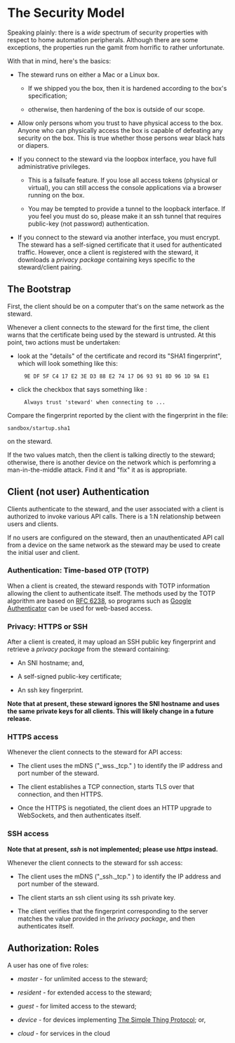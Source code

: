 # The Security Model
Speaking plainly: there is a _wide_ spectrum of security properties with respect to home automation peripherals. Although there are some exceptions, the properties run the gamit from horrific to rather unfortunate.

With that in mind, here's the basics:

* The steward runs on either a Mac or a Linux box.

    * If we shipped you the box, then it is hardened according to the box's specification;

    * otherwise, then hardening of the box is outside of our scope.

* Allow only persons whom you trust to have physical access to the box.
Anyone who can physically access the box is capable of defeating any security on the box.
This is true whether those persons wear black hats or diapers.

* If you connect to the steward via the loopbox interface, you have full administrative privileges.

    * This is a failsafe feature. If you lose all access tokens (physical or virtual), you can still access the console applications via a browser running on the box.

    * You may be tempted to provide a tunnel to the loopback interface. If you feel you must do so, please make it an ssh tunnel that requires public-key (not password) authentication.

* If you connect to the steward via another interface, you must encrypt.
The steward has a self-signed certificate that it used for authenticated traffic.
However,
once a client is registered with the steward,
it downloads a _privacy package_ containing keys specific to the steward/client pairing.

## The Bootstrap
First,
the client should be on a computer that's on the same network as the steward.

Whenever a client connects to the steward for the first time,
the client warns that the certificate being used by the steward is untrusted.
At this point, two actions must be undertaken:

* look at the "details" of the certificate and record its "SHA1 fingerprint", which will look something like this:

        9E DF 5F C4 17 E2 3E D3 88 E2 74 17 D6 93 91 8D 96 1D 9A E1

* click the checkbox that says something like :

        Always trust 'steward' when connecting to ...

Compare the fingerprint reported by the client with the fingerprint in the file:

    sandbox/startup.sha1

on the steward.

If the two values match, then the client is talking directly to the steward;
otherwise, there is another device on the network which is perfomring a man-in-the-middle attack.
Find it and "fix" it as is appropriate.


## Client (not user) Authentication
Clients authenticate to the steward,
and the user associated with a client is authorized to invoke various API calls.
There is a 1:N relationship between users and clients.

If no users are configured on the steward,
then an unauthenticated API call from a device on the same network as the steward may be used to create the initial user and
client.

### Authentication: Time-based OTP (TOTP)
When a client is created,
the steward responds with TOTP information allowing the client to authenticate itself.
The methods used by the TOTP algorithm are based on [RFC 6238](http://tools.ietf.org/html/rfc6238),
so programs such as [Google Authenticator](https://support.google.com/accounts/answer/1066447) can be used for web-based
access.

### Privacy: HTTPS or SSH
After a client is created,
it may upload an SSH public key fingerprint and retrieve a _privacy package_ from the steward containing:

* An SNI hostname; and,

* A self-signed public-key certificate;

* An ssh key fingerprint.

__Note that at present, these steward ignores the SNI hostname and uses the same private keys for all clients.
This will likely change in a future release.__

### HTTPS access
Whenever the client connects to the steward for API access:

* The client uses the mDNS ("_wss._tcp." ) to identify the IP address and port number of the steward.

* The client establishes a TCP connection,
starts TLS over that connection,
and then HTTPS.

* Once the HTTPS is negotiated, the client does an HTTP upgrade to WebSockets, and then authenticates itself.

### SSH access
__Note that at present, _ssh_ is not implemented; please use _https_ instead.__

Whenever the client connects to the steward for ssh access:

* The client uses the mDNS ("_ssh._tcp." )  to identify the IP address and port number of the steward.

* The client starts an ssh client using its ssh private key.

* The client verifies that the fingerprint corresponding to the server matches the value provided in the _privacy package_,
and then authenticates itself.

## Authorization: Roles
A user has one of five roles:

* _master_   - for unlimited access to the steward;

* _resident_ - for extended access to the steward;

* _guest_    - for limited access to the steward;

* _device_   - for devices implementing [The Simple Thing Protocol](Simple.md); or,

* _cloud_    - for services in the cloud
